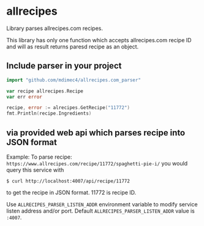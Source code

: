 # allrecipes
Library parses allrecipes.com recipes. 

This library has only one function which accepts allrecipes.com recipe ID and will as result returns paresd recipe as an object.

## Include parser in your project

```go
import "github.com/mdimec4/allrecipes.com_parser"

var recipe allrecipes.Recipe
var err error

recipe, error := alrecipes.GetRecipe("11772")
fmt.Println(recipe.Ingredients)
```

## via provided web api which parses recipe into JSON format
Example:
To parse recipe: ```https://www.allrecipes.com/recipe/11772/spaghetti-pie-i/``` you would query this service with

```
$ curl http://localhost:4007/api/recipe/11772
```

to get the recipe in JSON format. 11772 is recipe ID.


Use ```ALLRECIPES_PARSER_LISTEN_ADDR``` environment variable to modify service listen address and/or port.
Default ```ALLRECIPES_PARSER_LISTEN_ADDR``` value is ```:4007```.
